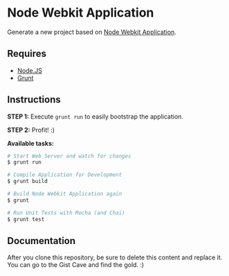 # Node Webkit Application

Generate a new project based on [Node Webkit Application](https://github.com/rogerwang/node-webkit).


## Requires

- [Node.JS](http://nodejs.org/)
- [Grunt](http://gruntjs.com)


## Instructions

**STEP 1:** Execute `grunt run` to easily bootstrap the application.

**STEP 2:** Profit! :)

**Available tasks:**

```bash
# Start Web Server and watch for changes
$ grunt run

# Compile Application for Development
$ grunt build

# Build Node Webkit Application again
$ grunt

# Run Unit Tests with Mocha (and Chai)
$ grunt test
```

## Documentation

After you clone this repository, be sure to delete this content and replace it.
You can go to the Gist Cave and find the gold. :)
